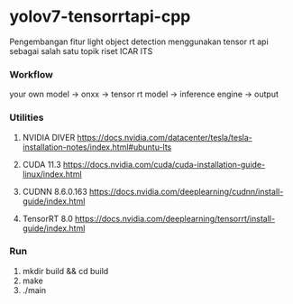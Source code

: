 # yolov7-tensorrtapi-cpp
Pengembangan fitur light object detection menggunakan tensor rt api sebagai salah satu topik riset ICAR ITS

### Workflow
your own model -> onxx -> tensor rt model -> inference engine -> output

### Utilities
1. NVIDIA DIVER
https://docs.nvidia.com/datacenter/tesla/tesla-installation-notes/index.html#ubuntu-lts

2. CUDA 11.3
https://docs.nvidia.com/cuda/cuda-installation-guide-linux/index.html

3. CUDNN 8.6.0.163
https://docs.nvidia.com/deeplearning/cudnn/install-guide/index.html

4. TensorRT 8.0
https://docs.nvidia.com/deeplearning/tensorrt/install-guide/index.html

### Run
1. mkdir build && cd build
2. make
3. ./main

